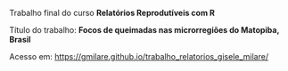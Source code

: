 
Trabalho final do curso **Relatórios Reprodutíveis com R**

Título do trabalho: **Focos de queimadas nas microrregiões do Matopiba,
Brasil**

Acesso em:
<https://gmilare.github.io/trabalho_relatorios_gisele_milare/>
